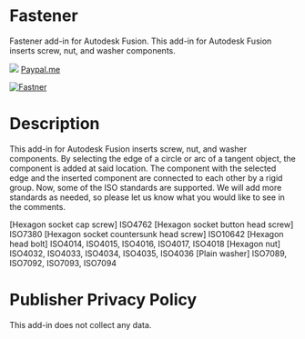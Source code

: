 # Fastener
Fastener add-in for Autodesk Fusion. 
This add-in for Autodesk Fusion inserts screw, nut, and washer components. 

<a href="https://www.buymeacoffee.com/gear2nddrow"><img src="https://img.buymeacoffee.com/button-api/?text=Buy me a coffee&emoji=&slug=gear2nddrow&button_colour=FF5F5F&font_colour=ffffff&font_family=Cookie&outline_colour=000000&coffee_colour=FFDD00" /></a>
[Paypal.me](https://www.paypal.com/paypalme/geekgear)

[![Fastner](https://github.com/gear2nd-droid/Fastener/assets/1283295/101abc40-bf36-44d6-8d87-0deae22e546a)](https://www.youtube.com/watch?v=cehvSWig_OI)

# Description
This add-in for Autodesk Fusion inserts screw, nut, and washer components. By selecting the edge of a circle or arc of a tangent object, the component is added at said location. The component with the selected edge and the inserted component are connected to each other by a rigid group.
Now, some of the ISO standards are supported. We will add more standards as needed, so please let us know what you would like to see in the comments.

[Hexagon socket cap screw]
ISO4762
[Hexagon socket button head screw]
ISO7380
[Hexagon socket countersunk head screw]
ISO10642
[Hexagon head bolt]
ISO4014, ISO4015, ISO4016, ISO4017, ISO4018
[Hexagon nut]
ISO4032, ISO4033, ISO4034, ISO4035, ISO4036
[Plain washer]
ISO7089, ISO7092, ISO7093, ISO7094

# Publisher Privacy Policy
This add-in does not collect any data.
